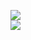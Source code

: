 [![](https://img.shields.io/badge/Made%20With-Github%20Spray-lightgrey.svg?style=for-the-badge&logo=github)](https://github.com/Annihil/github-spray#2761)  
[![](https://i.imgur.com/2DrTn0Z.gif)](https://github.com/Annihil/github-spray)